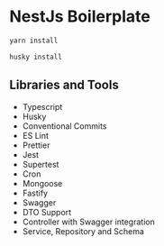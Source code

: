 # NestJs Boilerplate

```bash
yarn install
```

```bash
husky install
```

## Libraries and Tools

- Typescript
- Husky
- Conventional Commits
- ES Lint
- Prettier
- Jest
- Supertest
- Cron
- Mongoose
- Fastify
- Swagger
- DTO Support
- Controller with Swagger integration
- Service, Repository and Schema